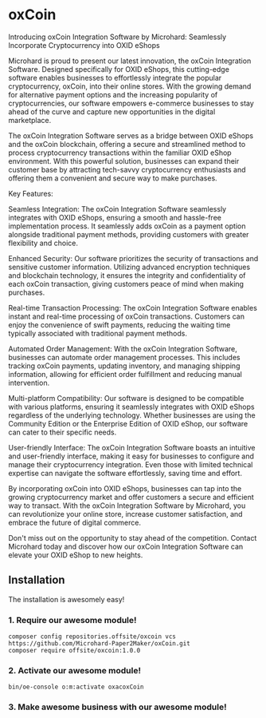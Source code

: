 # oxCoin

Introducing oxCoin Integration Software by Microhard: Seamlessly Incorporate Cryptocurrency into OXID eShops

Microhard is proud to present our latest innovation, the oxCoin Integration Software. Designed specifically for OXID eShops, this cutting-edge software enables businesses to effortlessly integrate the popular cryptocurrency, oxCoin, into their online stores. With the growing demand for alternative payment options and the increasing popularity of cryptocurrencies, our software empowers e-commerce businesses to stay ahead of the curve and capture new opportunities in the digital marketplace.

The oxCoin Integration Software serves as a bridge between OXID eShops and the oxCoin blockchain, offering a secure and streamlined method to process cryptocurrency transactions within the familiar OXID eShop environment. With this powerful solution, businesses can expand their customer base by attracting tech-savvy cryptocurrency enthusiasts and offering them a convenient and secure way to make purchases.

Key Features:

Seamless Integration: The oxCoin Integration Software seamlessly integrates with OXID eShops, ensuring a smooth and hassle-free implementation process. It seamlessly adds oxCoin as a payment option alongside traditional payment methods, providing customers with greater flexibility and choice.

Enhanced Security: Our software prioritizes the security of transactions and sensitive customer information. Utilizing advanced encryption techniques and blockchain technology, it ensures the integrity and confidentiality of each oxCoin transaction, giving customers peace of mind when making purchases.

Real-time Transaction Processing: The oxCoin Integration Software enables instant and real-time processing of oxCoin transactions. Customers can enjoy the convenience of swift payments, reducing the waiting time typically associated with traditional payment methods.

Automated Order Management: With the oxCoin Integration Software, businesses can automate order management processes. This includes tracking oxCoin payments, updating inventory, and managing shipping information, allowing for efficient order fulfillment and reducing manual intervention.

Multi-platform Compatibility: Our software is designed to be compatible with various platforms, ensuring it seamlessly integrates with OXID eShops regardless of the underlying technology. Whether businesses are using the Community Edition or the Enterprise Edition of OXID eShop, our software can cater to their specific needs.

User-friendly Interface: The oxCoin Integration Software boasts an intuitive and user-friendly interface, making it easy for businesses to configure and manage their cryptocurrency integration. Even those with limited technical expertise can navigate the software effortlessly, saving time and effort.

By incorporating oxCoin into OXID eShops, businesses can tap into the growing cryptocurrency market and offer customers a secure and efficient way to transact. With the oxCoin Integration Software by Microhard, you can revolutionize your online store, increase customer satisfaction, and embrace the future of digital commerce.

Don't miss out on the opportunity to stay ahead of the competition. Contact Microhard today and discover how our oxCoin Integration Software can elevate your OXID eShop to new heights.

## Installation

The installation is awesomely easy!

### 1. Require our awesome module!
```
composer config repositories.offsite/oxcoin vcs https://github.com/Microhard-Paper2Maker/oxCoin.git
composer require offsite/oxcoin:1.0.0
```
### 2. Activate our awesome module!

```
bin/oe-console o:m:activate oxacoxCoin
```
### 3. Make awesome business with our awesome module!
